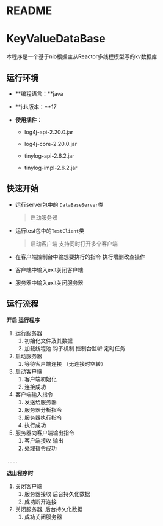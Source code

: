 # README

# KeyValueDataBase

本程序是一个基于nio根据主从Reactor多线程模型写的kv数据库



## 运行环境

- **编程语言：**java

- **jdk版本：**17

- **使用插件：**

  - log4j-api-2.20.0.jar

  - log4j-core-2.20.0.jar

  - tinylog-api-2.6.2.jar

  - tinylog-impl-2.6.2.jar

    

## 快速开始

- 运行server包中的 `DataBaseServer`类 

  > 启动服务器

- 运行test包中的`TestClient`类

  > 启动客户端 支持同时打开多个客户端

- 在客户端控制台中输想要执行的指令 执行增删改查操作

- 客户端中输入exit关闭客户端

- 服务器中输入exit关闭服务器

  

## 运行流程

**开启 运行程序**

1. 运行服务器
   1. 初始化文件及其数据
   2. 加载线程池 钩子机制 控制台监听 定时任务
2. 启动服务器
   1. 等待客户端连接 （无连接时空转）
3. 启动客户端
   1. 客户端初始化
   2. 连接成功
4. 客户端输入指令
   1. 发送给服务器
   2. 服务器分析指令 
   3. 服务器执行指令
   4. 执行成功
5. 服务器向客户端输出指令
   1. 客户端接收 输出
   2. 处理指令成功

​	......

**退出程序时**

1.  关闭客户端
    1.  服务器接收 后台持久化数据
    2.  成功断开连接
2.  关闭服务器, 后台持久化数据
    1.  成功关闭服务器